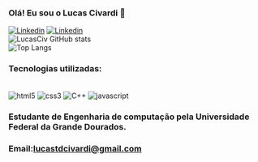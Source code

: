 ### Olá! Eu sou o Lucas Civardi 👋 

[![Linkedin](https://img.shields.io/badge/LinkedIn-0077B5?style=for-the-badge&logo=linkedin&logoColor=white)](https://linkedin.com/in/lucas-civardi-3388b3264/)
[![Linkedin](https://img.shields.io/badge/Instagram-E4405F?style=for-the-badge&logo=instagram&logoColor=white)](https://instagram.com/lucas_civardi)</br>
![LucasCiv GitHub stats](https://github-readme-stats.vercel.app/api?username=LucasCiv&show_icons=true&theme=tokyonight)</br>
![Top Langs](https://github-readme-stats.vercel.app/api/top-langs/?username=LucasCiv&hide_progress=true)

### Tecnologias utilizadas:
<div
style="display: inline_block"><br/>
<img align = "center" alt="html5" src="https://img.shields.io/badge/HTML5-E34F26?style=for-the-badge&logo=html5&logoColor=white"/>
<img align = "center" alt="css3" src="https://img.shields.io/badge/CSS3-1572B6?style=for-the-badge&logo=css3&logoColor=white"/>
<img align = "center" alt="C++" src="https://img.shields.io/badge/C%2B%2B-00599C?style=for-the-badge&logo=c%2B%2B&logoColor=white"/>
<img align = "center" alt="javascript" src="https://img.shields.io/badge/JavaScript-323330?style=for-the-badge&logo=javascript&logoColor=F7DF1E"/>

</div>

### Estudante de Engenharia de computação pela Universidade Federal da Grande Dourados.
### Email:lucastdcivardi@gmail.com

